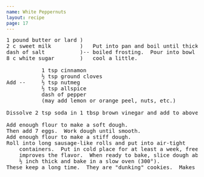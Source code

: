```yaml
---
name: White Peppernuts
layout: recipe
page: 17
---
```


<pre>
1 pound butter or lard )
2 c sweet milk         )   Put into pan and boil until thick like
dash of salt           )-- boiled frosting.  Pour into bowl and
8 c white sugar        )   cool a little.

           1 tsp cinnamon
           ½ tsp ground cloves
Add --     ½ tsp nutmeg
           ½ tsp allspice
           dash of pepper
           (may add lemon or orange peel, nuts, etc.)

Dissolve 2 tsp soda in 1 tbsp brown vinegar and add to above mix.

Add enough flour to make a soft dough.
Then add 7 eggs.  Work dough until smooth.
Add enough flour to make a stiff dough.
Roll into long sausage-like rolls and put into air-tight
    containers.  Put in cold place for at least a week, freezing
    improves the flavor.  When ready to bake, slice dough about
    ½ inch thick and bake in a slow oven (300°).
These keep a long time.  They are "dunking" cookies.  Makes 5 gallon.
</pre>
